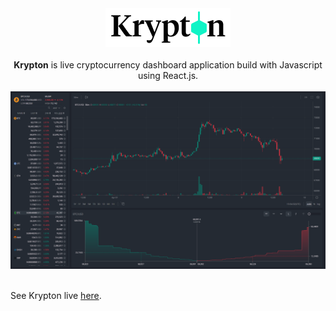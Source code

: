 <div align='center'>
    <a href='https://krypton-navy.vercel.app/' target='_blank'>
        <img alt='Krypton' width='200' height='62' src='/src/assets/images/logo/krypton.png' />
    </a>
</div>
<br>
<div align="center">
    <strong>Krypton</strong> is live cryptocurrency dashboard application build with Javascript using React.js.
</div>
<br>
<div align='center'>
    <a href='https://krypton-navy.vercel.app/' target='_blank'>
        <img alt='Krypton Dashboard' src='/src/assets/images/screenshot/Krypton.png' />
    </a>
</div>

<br>See Krypton live <a href='https://krypton-navy.vercel.app/' target='_blank'>here</a>.